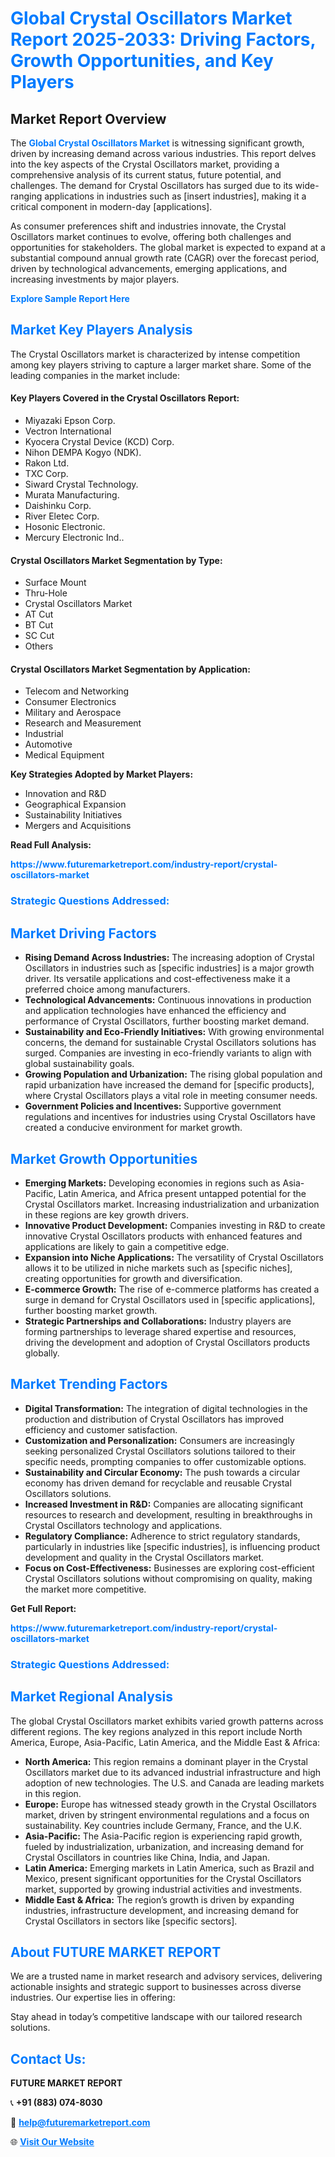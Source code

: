 <h1 style="color: #007BFF;">Global Crystal Oscillators Market Report 2025-2033: Driving Factors, Growth Opportunities, and Key Players</h1>

<section id="overview">
<h2>Market Report Overview</h2>
<p>The <a href="https://www.futuremarketreport.com/industry-report/crystal-oscillators-market" style="color: #007BFF; text-decoration: none;"><strong>Global Crystal Oscillators Market</strong></a> is witnessing significant growth, driven by increasing demand across various industries. This report delves into the key aspects of the Crystal Oscillators market, providing a comprehensive analysis of its current status, future potential, and challenges. The demand for Crystal Oscillators has surged due to its wide-ranging applications in industries such as [insert industries], making it a critical component in modern-day [applications].</p>
<p>As consumer preferences shift and industries innovate, the Crystal Oscillators market continues to evolve, offering both challenges and opportunities for stakeholders. The global market is expected to expand at a substantial compound annual growth rate (CAGR) over the forecast period, driven by technological advancements, emerging applications, and increasing investments by major players.</p>
</section>

<section id="overview">
<p><a href="https://www.futuremarketreport.com/request-sample/reportId=82443" style="color: #007BFF; text-decoration: none;"><strong>Explore Sample Report Here</strong></a></p>
</section>

<section id="key-players">
<h2 style="color: #007BFF;">Market Key Players Analysis</h2>
<p>The Crystal Oscillators market is characterized by intense competition among key players striving to capture a larger market share. Some of the leading companies in the market include:</p>
<h4>Key Players Covered in the Crystal Oscillators Report:</h4>
<ul><li>Miyazaki Epson Corp.</li><li>Vectron International</li><li>Kyocera Crystal Device (KCD) Corp.</li><li>Nihon DEMPA Kogyo (NDK).</li><li>Rakon Ltd.</li><li>TXC Corp.</li><li>Siward Crystal Technology.</li><li>Murata Manufacturing.</li><li>Daishinku Corp.</li><li>River Eletec Corp.</li><li>Hosonic Electronic.</li><li>Mercury Electronic Ind..</li></ul>
<h4>Crystal Oscillators Market Segmentation by Type:</h4>
<ul><li>Surface Mount</li><li>Thru-Hole</li><li>Crystal Oscillators Market</li><li>AT Cut</li><li>BT Cut</li><li>SC Cut</li><li>Others</li></ul>

<h4>Crystal Oscillators Market Segmentation by Application:</h4>
<ul><li>Telecom and Networking</li><li>Consumer Electronics</li><li>Military and Aerospace</li><li>Research and Measurement</li><li>Industrial</li><li>Automotive</li><li>Medical Equipment</li></ul>
<p><strong>Key Strategies Adopted by Market Players:</strong></p>
<ul>
<li>Innovation and R&D</li>
<li>Geographical Expansion</li>
<li>Sustainability Initiatives</li>
<li>Mergers and Acquisitions</li>
</ul>
</section>

<section>
<p><strong>Read Full Analysis: </strong></p><a href="https://www.futuremarketreport.com/industry-report/crystal-oscillators-market" style="color: #007BFF; text-decoration: none;"><strong>https://www.futuremarketreport.com/industry-report/crystal-oscillators-market</strong></a>
<h3 style="color: #007BFF;">Strategic Questions Addressed:</h3>
</section>

<section id="driving-factors">
<h2 style="color: #007BFF;">Market Driving Factors</h2>
<ul>
<li><strong>Rising Demand Across Industries:</strong> The increasing adoption of Crystal Oscillators in industries such as [specific industries] is a major growth driver. Its versatile applications and cost-effectiveness make it a preferred choice among manufacturers.</li>
<li><strong>Technological Advancements:</strong> Continuous innovations in production and application technologies have enhanced the efficiency and performance of Crystal Oscillators, further boosting market demand.</li>
<li><strong>Sustainability and Eco-Friendly Initiatives:</strong> With growing environmental concerns, the demand for sustainable Crystal Oscillators solutions has surged. Companies are investing in eco-friendly variants to align with global sustainability goals.</li>
<li><strong>Growing Population and Urbanization:</strong> The rising global population and rapid urbanization have increased the demand for [specific products], where Crystal Oscillators plays a vital role in meeting consumer needs.</li>
<li><strong>Government Policies and Incentives:</strong> Supportive government regulations and incentives for industries using Crystal Oscillators have created a conducive environment for market growth.</li>
</ul>
</section>

<section id="growth-opportunities">
<h2 style="color: #007BFF;">Market Growth Opportunities</h2>
<ul>
<li><strong>Emerging Markets:</strong> Developing economies in regions such as Asia-Pacific, Latin America, and Africa present untapped potential for the Crystal Oscillators market. Increasing industrialization and urbanization in these regions are key growth drivers.</li>
<li><strong>Innovative Product Development:</strong> Companies investing in R&D to create innovative Crystal Oscillators products with enhanced features and applications are likely to gain a competitive edge.</li>
<li><strong>Expansion into Niche Applications:</strong> The versatility of Crystal Oscillators allows it to be utilized in niche markets such as [specific niches], creating opportunities for growth and diversification.</li>
<li><strong>E-commerce Growth:</strong> The rise of e-commerce platforms has created a surge in demand for Crystal Oscillators used in [specific applications], further boosting market growth.</li>
<li><strong>Strategic Partnerships and Collaborations:</strong> Industry players are forming partnerships to leverage shared expertise and resources, driving the development and adoption of Crystal Oscillators products globally.</li>
</ul>
</section>

<section id="trending-factors">
<h2 style="color: #007BFF;">Market Trending Factors</h2>
<ul>
<li><strong>Digital Transformation:</strong> The integration of digital technologies in the production and distribution of Crystal Oscillators has improved efficiency and customer satisfaction.</li>
<li><strong>Customization and Personalization:</strong> Consumers are increasingly seeking personalized Crystal Oscillators solutions tailored to their specific needs, prompting companies to offer customizable options.</li>
<li><strong>Sustainability and Circular Economy:</strong> The push towards a circular economy has driven demand for recyclable and reusable Crystal Oscillators solutions.</li>
<li><strong>Increased Investment in R&D:</strong> Companies are allocating significant resources to research and development, resulting in breakthroughs in Crystal Oscillators technology and applications.</li>
<li><strong>Regulatory Compliance:</strong> Adherence to strict regulatory standards, particularly in industries like [specific industries], is influencing product development and quality in the Crystal Oscillators market.</li>
<li><strong>Focus on Cost-Effectiveness:</strong> Businesses are exploring cost-efficient Crystal Oscillators solutions without compromising on quality, making the market more competitive.</li>
</ul>
</section>

<section>
<p><strong>Get Full Report: </strong></p><a href="https://www.futuremarketreport.com/industry-report/crystal-oscillators-market" style="color: #007BFF; text-decoration: none;"><strong>https://www.futuremarketreport.com/industry-report/crystal-oscillators-market</strong></a>
<h3 style="color: #007BFF;">Strategic Questions Addressed:</h3>
</section>


<section id="regional-analysis">
<h2 style="color: #007BFF;">Market Regional Analysis</h2>
<p>The global Crystal Oscillators market exhibits varied growth patterns across different regions. The key regions analyzed in this report include North America, Europe, Asia-Pacific, Latin America, and the Middle East & Africa:</p>
<ul>
<li><strong>North America:</strong> This region remains a dominant player in the Crystal Oscillators market due to its advanced industrial infrastructure and high adoption of new technologies. The U.S. and Canada are leading markets in this region.</li>
<li><strong>Europe:</strong> Europe has witnessed steady growth in the Crystal Oscillators market, driven by stringent environmental regulations and a focus on sustainability. Key countries include Germany, France, and the U.K.</li>
<li><strong>Asia-Pacific:</strong> The Asia-Pacific region is experiencing rapid growth, fueled by industrialization, urbanization, and increasing demand for Crystal Oscillators in countries like China, India, and Japan.</li>
<li><strong>Latin America:</strong> Emerging markets in Latin America, such as Brazil and Mexico, present significant opportunities for the Crystal Oscillators market, supported by growing industrial activities and investments.</li>
<li><strong>Middle East & Africa:</strong> The region’s growth is driven by expanding industries, infrastructure development, and increasing demand for Crystal Oscillators in sectors like [specific sectors].</li>
</ul>
</section>

<footer>
<h2 style="color: #007BFF;">About FUTURE MARKET REPORT</h2>
<p>We are a trusted name in market research and advisory services, delivering actionable insights and strategic support to businesses across diverse industries. Our expertise lies in offering:</p>

<p>Stay ahead in today’s competitive landscape with our tailored research solutions.</p>

<h2 style="color: #007BFF;">Contact Us:</h2>
<p><strong>FUTURE MARKET REPORT</strong></p>
<p>📞 <strong>+91 (883) 074-8030</strong></p>
<p>📧 <strong><a href="mailto:help@futuremarketreport.com" style="color: #007BFF;">help@futuremarketreport.com</a></strong></p>
<p>🌐 <strong><a href="https://www.futuremarketreport.com/" style="color: #007BFF;">Visit Our Website</a></strong></p>
</footer>